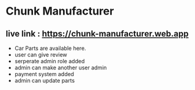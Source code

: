 # Chunk Manufacturer

## live link : https://chunk-manufacturer.web.app

- Car Parts are available here.
- user can give review
- serperate admin role added
- admin can make another user admin
- payment system added
- admin can update parts
